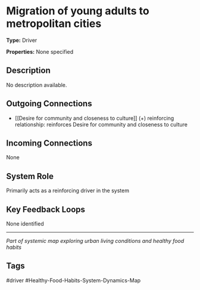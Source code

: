 # Migration of young adults to metropolitan cities

**Type:** Driver

**Properties:** None specified

## Description
No description available.

## Outgoing Connections
- [[Desire for community and closeness to culture]] (+) reinforcing relationship: reinforces Desire for community and closeness to culture

## Incoming Connections
None

## System Role
Primarily acts as a reinforcing driver in the system

## Key Feedback Loops
None identified

---
*Part of systemic map exploring urban living conditions and healthy food habits*

## Tags
#driver #Healthy-Food-Habits-System-Dynamics-Map
